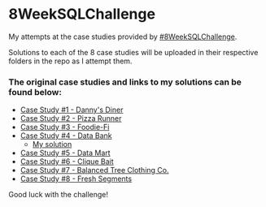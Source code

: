 # 8WeekSQLChallenge
My attempts at the case studies provided by [#8WeekSQLChallenge](8weeksqlchallenge.com).

Solutions to each of the 8 case studies will be uploaded in their respective folders in the repo as I attempt them.

### The original case studies and links to my solutions can be found below:

* [Case Study #1 - Danny's Diner](https://8weeksqlchallenge.com/case-study-1/)
* [Case Study #2 - Pizza Runner](https://8weeksqlchallenge.com/case-study-1/)
* [Case Study #3 - Foodie-Fi](https://8weeksqlchallenge.com/case-study-1/)
* [Case Study #4 - Data Bank](https://8weeksqlchallenge.com/case-study-1/)
  * [My solution](https://github.com/sajjadhaider1/8WeekSQLChallenge/tree/main/casestudy4)
* [Case Study #5 - Data Mart](https://8weeksqlchallenge.com/case-study-1/)
* [Case Study #6 - Clique Bait](https://8weeksqlchallenge.com/case-study-1/)
* [Case Study #7 - Balanced Tree Clothing Co.](https://8weeksqlchallenge.com/case-study-1/)
* [Case Study #8 - Fresh Segments](https://8weeksqlchallenge.com/case-study-1/)

Good luck with the challenge! 
